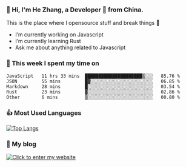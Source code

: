 ### 👋 Hi, I'm He Zhang, a Developer 🚀 from China.

This is the place where I opensource stuff and break things :rofl:

- I’m currently working on Javascript
- I’m currently learning Rust
- Ask me about anything related to Javascript

### 💪 This week I spent my time on 
<!--START_SECTION:waka-->
```text
JavaScript   11 hrs 33 mins  █████████████████████▒░░░   85.76 % 
JSON         55 mins         █▓░░░░░░░░░░░░░░░░░░░░░░░   06.85 % 
Markdown     28 mins         █░░░░░░░░░░░░░░░░░░░░░░░░   03.54 % 
Rust         23 mins         ▓░░░░░░░░░░░░░░░░░░░░░░░░   02.86 % 
Other        6 mins          ▒░░░░░░░░░░░░░░░░░░░░░░░░   00.80 % 
```
<!--END_SECTION:waka-->

### 👍 Most Used Languages
[![Top Langs](https://github-readme-stats.vercel.app/api/top-langs/?username=zhanghecool&layout=compact)](https://zhanghe.cool)

### 🌈 My blog 
[![Click to enter my website](https://cdn.jsdelivr.net/gh/zhanghecool/assets/images/gif/zhanghecools.gif)](https://zhanghe.cool)
